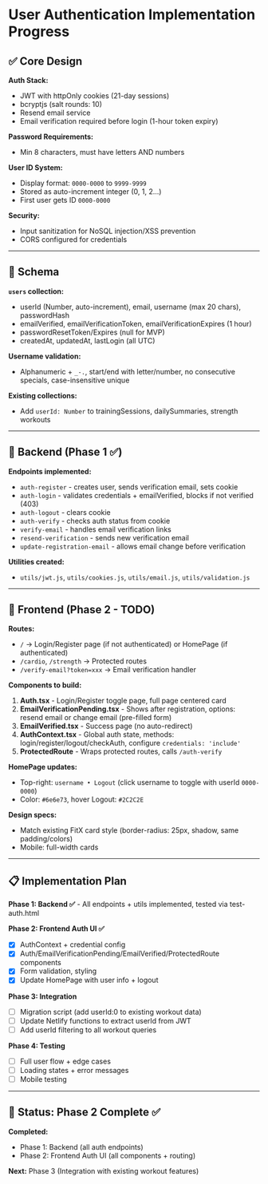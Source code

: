 # User Authentication Implementation Progress

## ✅ Core Design

**Auth Stack:**
- JWT with httpOnly cookies (21-day sessions)
- bcryptjs (salt rounds: 10)
- Resend email service
- Email verification required before login (1-hour token expiry)

**Password Requirements:**
- Min 8 characters, must have letters AND numbers

**User ID System:**
- Display format: `0000-0000` to `9999-9999`
- Stored as auto-increment integer (0, 1, 2...)
- First user gets ID `0000-0000`

**Security:**
- Input sanitization for NoSQL injection/XSS prevention
- CORS configured for credentials

---

## 📝 Schema

**`users` collection:**
- userId (Number, auto-increment), email, username (max 20 chars), passwordHash
- emailVerified, emailVerificationToken, emailVerificationExpires (1 hour)
- passwordResetToken/Expires (null for MVP)
- createdAt, updatedAt, lastLogin (all UTC)

**Username validation:**
- Alphanumeric + `_-.`, start/end with letter/number, no consecutive specials, case-insensitive unique

**Existing collections:**
- Add `userId: Number` to trainingSessions, dailySummaries, strength workouts

---

## 🔧 Backend (Phase 1 ✅)

**Endpoints implemented:**
- `auth-register` - creates user, sends verification email, sets cookie
- `auth-login` - validates credentials + emailVerified, blocks if not verified (403)
- `auth-logout` - clears cookie
- `auth-verify` - checks auth status from cookie
- `verify-email` - handles email verification links
- `resend-verification` - sends new verification email
- `update-registration-email` - allows email change before verification

**Utilities created:**
- `utils/jwt.js`, `utils/cookies.js`, `utils/email.js`, `utils/validation.js`

---

## 🎨 Frontend (Phase 2 - TODO)

**Routes:**
- `/` → Login/Register page (if not authenticated) or HomePage (if authenticated)
- `/cardio`, `/strength` → Protected routes
- `/verify-email?token=xxx` → Email verification handler

**Components to build:**
1. **Auth.tsx** - Login/Register toggle page, full page centered card
2. **EmailVerificationPending.tsx** - Shows after registration, options: resend email or change email (pre-filled form)
3. **EmailVerified.tsx** - Success page (no auto-redirect)
4. **AuthContext.tsx** - Global auth state, methods: login/register/logout/checkAuth, configure `credentials: 'include'`
5. **ProtectedRoute** - Wraps protected routes, calls `/auth-verify`

**HomePage updates:**
- Top-right: `username • Logout` (click username to toggle with userId `0000-0000`)
- Color: `#6e6e73`, hover Logout: `#2C2C2E`

**Design specs:**
- Match existing FitX card style (border-radius: 25px, shadow, same padding/colors)
- Mobile: full-width cards

---

## 📋 Implementation Plan

**Phase 1: Backend ✅** - All endpoints + utils implemented, tested via test-auth.html

**Phase 2: Frontend Auth UI ✅**
- [x] AuthContext + credential config
- [x] Auth/EmailVerificationPending/EmailVerified/ProtectedRoute components
- [x] Form validation, styling
- [x] Update HomePage with user info + logout

**Phase 3: Integration**
- [ ] Migration script (add userId:0 to existing workout data)
- [ ] Update Netlify functions to extract userId from JWT
- [ ] Add userId filtering to all workout queries

**Phase 4: Testing**
- [ ] Full user flow + edge cases
- [ ] Loading states + error messages
- [ ] Mobile testing

---

## 🎯 Status: Phase 2 Complete ✅

**Completed:**
- Phase 1: Backend (all auth endpoints)
- Phase 2: Frontend Auth UI (all components + routing)

**Next:** Phase 3 (Integration with existing workout features)
